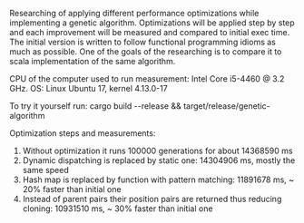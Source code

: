 Researching of applying different performance optimizations while implementing a genetic algorithm. 
Optimizations will be applied step by step and each improvement will be measured and compared to initial exec time.
The initial version is written to follow functional programming idioms as much as possible. 
One of the goals of the researching is to compare it to scala implementation of the same algorithm. 

CPU of the computer used to run measurement: Intel Core i5-4460 @ 3.2 GHz.
OS: Linux Ubuntu 17, kernel 4.13.0-17

To try it yourself run: cargo build --release && target/release/genetic-algorithm

Optimization steps and measurements: 

1. Without optimization it runs 100000 generations for about 14368590 ms
2. Dynamic dispatching is replaced by static one: 14304906 ms, mostly the same speed
3. Hash map is replaced by function with pattern matching: 11891678 ms, ~ 20% faster than initial one
4. Instead of parent pairs their position pairs are returned thus reducing cloning: 10931510 ms, ~ 30% faster than initial one

